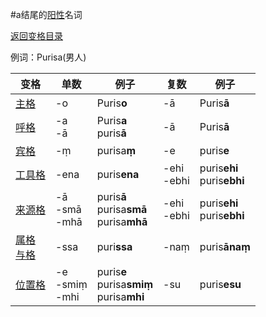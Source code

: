 #a结尾的[阳性](masculime.md)名词

[返回变格目录](declension.md)

例词：Purisa\(男人\)

|变格|单数|例子|复数|例子|
|---|-----|------|----|----|
|[主格](../../declension/nom.md)|-o|Puris**o**|-ā|Puris**ā**|
|[呼格](../../declension/voc.md)|-a<br>-ā|Puris**a**<br>puris**ā**|-ā|Puris**ā**|
|[宾格](../../declension/acc.md)|-ṃ|purisa**ṃ**|-e|puris**e**|
|[工具格](../../declension/instr.md)|-ena|puris**ena**|-ehi<br>-ebhi|puris**ehi**<br>puris**ebhi**|
|[来源格](../../declension/abl.md)|-ā<br>-smā<br>-mhā|puris**ā**<br>purisa**smā**<br>purisa**mhā**|-ehi<br>-ebhi|puris**ehi**<br>puris**ebhi**|
|[属格](../../declension/gen.md)<br>[与格](../declension/dat.md)|-ssa|puri**ssa**|-naṃ|puris**ānaṃ**|
|[位置格](../../declension/loc.md)|-e<br>-smiṃ<br>-mhi|puris**e**<br>purisa**smiṃ**<br>purisa**mhi**|-su|puris**esu**|
